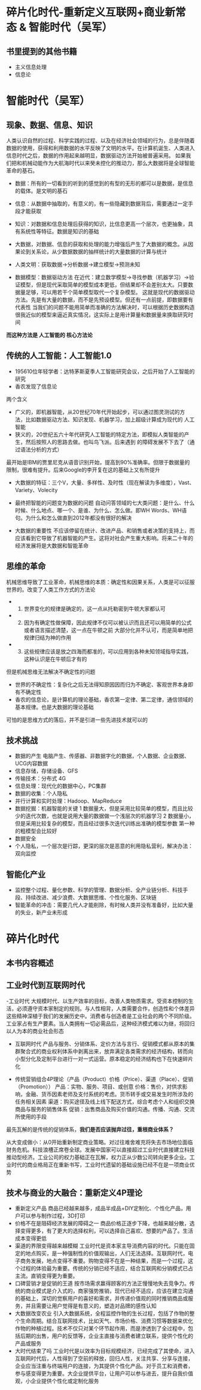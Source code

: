 # 碎片化时代-重新定义互联网+商业新常态 & 智能时代（吴军）

## 书里提到的其他书籍
- 主义信息处理
- 信息论

# 智能时代（吴军）

## 现象、数据、信息、知识
人类认识自然的过程、科学实践的过程、以及在经济社会领域的行为，总是伴随着数据的使用，获得和利用数据的水平反映了文明的水平。在计算机诞生、人类进入信息时代之后，数据的作用起来越明显，数据驱动方法开始被普遍采用。
如果我们把和机械动能作为大航海时代以来癸未控化的推动力，那么大数据将是全球智能革命的基石。

- 数据：所有的一切看到的听到的感觉到的有型的无形的都可以是数据，是信息的载体。是文明的基石
- 信息：从数据中抽取的，有意义的，有一些隐藏到数据背后，需要通过一定手段才能获取
- 知识：对数据和信息处理后获得的知识，比信息更高一个层次，也更抽象，具有系统性等特征。数据是知识的基础
- 大数据，对数据、信息的获取和处理的能力增强后产生了大数据的概念。从因果论到关系论，从少数据数据的抽样统计的大量数据的计算与统计

- 人类文明：获取数据->分析数据->建立模型->预测未知

- 数据模型：数据驱动方法
在近代：建立数学模型->寻找参数（机器学习）->验证模型，但是现代采取简单的模型成本更低，但结果却不会差别太大。只要数据量足够，可以用若干个简单模型取代一个复杂模型。
这就是现代的数据驱动方法。先是有大量的数据，而不是先预设模型。但还有一点前提，即数据要有代表性
当我们的问题不能用简单而准确的方法解决时，可以根据历史数据构造很我近似的模型来逼近真实情况，这实际上是用计算量和数据量来换取研究时间

**而这种方法是 人工智能的 核心方法论**

## 传统的人工智能：人工智能1.0
- 195610位年轻学者：达特茅斯夏季人工智能研究会议，之后开始了人工智能的研究
- 香农发现了信息论

两个含义
- 广义的，即机器智能，从20世纪70年代开始起步，可以通过图灵测试的方法，比如数据驱动方法、知识发现、机器学习，加上超级计算成为现代的 人工智能
- 狭义的，20世纪五六十年代研究人工智能的特定方法，即模拟人类智能的产生，然后按照人的思路去做。也叫鸟飞派。后来遇到 的障碍发展不下去了（通过语法分析的方式）

最开始是IBM的贾里尼克从语音识别开始，提高到90%准确率。但限于数据量的限制，很难有提升。后来Google的李开复在这的基础上又有所提升

- 大数据的特征：三个V，大量、多样性、及时性（现在解读为多维度），Vast、Variety、Volecity

- 最终把智能的问题变为数据的问题
自动问答领域的七大类问题：是什么、什么时候、什么地点、哪一个、是谁、为什么、怎么做。即WH Words、WH语句。为什么和怎么做直到2012年都没有很好的解决

- 大数据的重要性
不应该停留在统计、改进产品、和销售或者决策的支持上，而应该看到它导致了机器智能的产生。这将对社会产生重大影响。将来二十年的经济发展将是大数据和智能革命

## 思维的革命
机械思维导致了工业革命，机械思维的本质：确定性和因果关系，人类是可以征服世界的。改变了人类工作方式的方法论
- 1. 世界变化的规律是确定的，这一点从托勒密到牛顿大家都认可
- 2. 因为有确定性做保障，因此规律不仅可以被认识而且还可以用简单的公式或者语言描述清楚，这一点在牛顿之前 大部分化并不认可，而是简单地把规律归结为神的作用
- 3. 这些规律应该是放之四海而都准的，可以应用到各种未知领域指导实践，这种认识是在牛顿后才有的

但是机械思维无法解决不确定性的问题

- 世界的不确定性：复杂化之后无法得知原因因而归为不确定、客观世界本身即有不确定性
- 香农的信息论，是计算机的理论基础，香农第一定律、第二定律，通信领域的基本规律。也是大数据的理论基础

可怕的是思维方式的落后，并不是引进一些先进技术就可以的


## 技术挑战

- 数据的产生
电脑产生、传感器、非数据字化的数据，个人数据、企业数据、UCG内容数据
- 信息存储，存储设备、GFS
- 传输技术：分布式 4G
- 信息处理：现代化的数据中心，PC集群
- 数据的收集：个人隐私
- 并行计算和实时处理：Hadoop、MapReduce
- 数据挖掘：机器智能的关键
1 数据量大，但是采用比较简单的模型，而且比较少的迭代次数，也就是说用大量的数据做一个浅层次的机器学习
2 数据量小，但是采用比较复杂的模型，而且经过很多次迭代训练出准确的模型参数
第一种的粗模型会比较好
- 数据安全
- 个人隐私，一个层次是行踪，更深的层次是恶意的利用隐私营利，解决办法：双向监控

## 智能化产业
- 监控整个过程、量化参数、科学的管理、数据分析、全产业链分析、科技手段、持续改进、减少浪费、大数据思维、个性化服务、区块链
- 智能革命的冲击：需要几代人才能削除，有时候人类并没有准备好，比如大量的失业，新产业未形成


# 碎片化时代

## 本书内容概述


## 工业时代到互联网时代
-工业时代
大规模时代、以生产效率的目标，改善人类物质需求。受资本控制的生活，必须遵守资本家制定的规则。与人性相背，人类需要合作，创造性和个体差异这些精神深植于我们的发展历史中。消费者与创造者是工业社会的两个不同阶级。工业家占有生产要素。当人类拥有一切必需品后，这种经济模式难以为继，将回归以人为本的商业社会形态

- 互联网时代
产品与服务、分销体系、定价方法与言行、促销模式都从原本的集群聚合式的商业权利体系中剥离出来，放弃满足各类需求的经济结构，转而向小型分化及定制平台进行一对一式运营。原本稳定的经济结构也下在快速碎片化

- 传统营销组合4P理论（产品（Product）价格（Price）、渠道（Place）、促销（Promotion））
产品：实物、服务、项目、或创意
价格：售价，对供求影响，金融、货币因素老师及支付系统的考虑。货币转手或交易发生时所涉及的任务相关因素
渠道：购买途径及线上线下配送方式，综合考虑个人和组织交换商品与服务的销售体系
促销：出售商品及购买价值的沟通。传播、沟通、交流所使用的手段

最先瓦解的是传统的促销体系，**我们是否应该抛弃过往，重根商业体系？**

从大变成做小：从0开始重新制定商业策略。对过往难舍难充将失去市场地位面临财务危机。科技浪槽正席卷全球。发展中国家可以直接超过工业时代直接建立科技推动型经济。工业公司的权力基础正在瓦解，权力正从少数公司转向更多企业。工业时代的商业格局正在重新书写，工业时代遗留的基础设施已经不在是一项商业优势

## 技术与商业的大融合：重新定义4P理论
- 重新定义产品
商品已经越来越多，成品半成品+DIY定制化、个性化产品，用户可以参与制作过程，3D打印
- 价格不在是阻碍经济发展的障碍之一
商品价格正逐步下降，也越来越分散，选择变得更多，有了更大的选择权利，可以选择自己喜欢、想要的产品了。生活成本变得更低
- 渠道的界限变得越来越模糊
工业时代是资本家主导消费内容的时代。只能在固定的地点购买，是一种强制性的价值观输出，人们无法选择。互联网时代，电子商务发展，地点变得不重要。购物变得不在是一种结果，而是一个过程，这个过程的体验最为重要。传统的分销已经不适应，结合互联网和分销模式已占主流。直销变得更为重要。
- 口碑营销才是促销的王道
按市场需求赢得顾客的方法正慢慢地失去竞争力。传统的商业模式是介入式的，商家强势推销，现代已经不适应，应该在建立沟通的基础上，深切的觉察用户的喜好和需求，并传递价值观的同时推销商品或服务，并且需要让用户觉得是有意义的，塑造对品牌的感性认知
- 大数据改变农业
引入大数据系统，全程监控作物的生长过程，包括了作物的整个生命周期。结合互联网技术，比如天气、市场价格、消费习惯等数据来优化作物的种植过程。技术不仅只对某个环节起作用，而是渗透到了全过程中，包括后期的出售，用户的反馈等，企业主直接与消费者建立联系，提供个性化的产品或服务
- 大时代结束了吗
工业时代是以效率为目标规模经济，已经完成了其使命，进入互联网时代后，人性得到了空前的释放，回归人性，关注共享、分享与连接，企业应当注重与终端用户的连接，为其提供个性化产品。对于员工和消费者，参与感变得更为重要。大企业提供平台，让用户可以参与进去，提升自我价值观，小企业提供个性化或定制化服务
